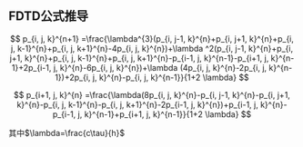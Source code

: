 ## FDTD公式推导
$$
p_{i, j, k}^{n+1} =\frac{\lambda^{3}(p_{i, j-1, k}^{n}+p_{i, j+1, k}^{n}+p_{i, j, k-1}^{n}+p_{i, j, k+1}^{n}-4p_{i, j, k}^{n})+\lambda ^2(p_{i, j-1, k}^{n}+p_{i, j+1, k}^{n}+p_{i, j, k-1}^{n}+p_{i, j, k+1}^{n}-p_{i-1, j, k}^{n-1}-p_{i+1, j, k}^{n-1}+2p_{i-1, j, k}^{n}-6p_{i, j, k}^{n})+\lambda (4p_{i, j, k}^{n}-2p_{i, j, k}^{n-1})+2p_{i, j, k}^{n}-p_{i, j, k}^{n-1}}{1+2 \lambda}
$$

$$
p_{i+1, j, k}^{n} =\frac{\lambda(8p_{i, j, k}^{n}-p_{i, j-1, k}^{n}-p_{i, j+1, k}^{n}-p_{i, j, k-1}^{n}-p_{i, j, k+1}^{n}-2p_{i-1, j, k}^{n})+p_{i-1, j, k}^{n}-p_{i-1, j, k}^{n-1}+p_{i+1, j, k}^{n-1}}{1+2 \lambda}
$$

其中$\lambda=\frac{c\tau}{h}$